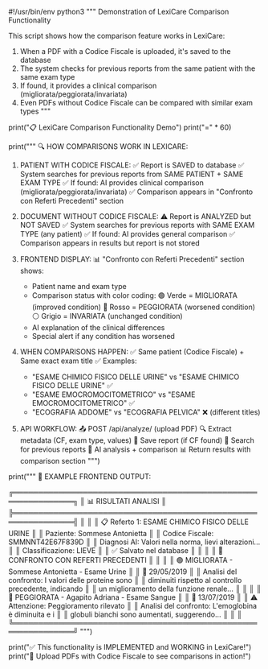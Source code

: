 #!/usr/bin/env python3
"""
Demonstration of LexiCare Comparison Functionality

This script shows how the comparison feature works in LexiCare:
1. When a PDF with a Codice Fiscale is uploaded, it's saved to the database
2. The system checks for previous reports from the same patient with the same exam type
3. If found, it provides a clinical comparison (migliorata/peggiorata/invariata)
4. Even PDFs without Codice Fiscale can be compared with similar exam types
"""

print("📋 LexiCare Comparison Functionality Demo")
print("=" * 60)

print("""
🔍 HOW COMPARISONS WORK IN LEXICARE:

1. PATIENT WITH CODICE FISCALE:
   ✅ Report is SAVED to database
   ✅ System searches for previous reports from SAME PATIENT + SAME EXAM TYPE
   ✅ If found: AI provides clinical comparison (migliorata/peggiorata/invariata)
   ✅ Comparison appears in "Confronto con Referti Precedenti" section

2. DOCUMENT WITHOUT CODICE FISCALE:
   ⚠️ Report is ANALYZED but NOT SAVED
   ✅ System searches for previous reports with SAME EXAM TYPE (any patient)
   ✅ If found: AI provides general comparison
   ✅ Comparison appears in results but report is not stored

3. FRONTEND DISPLAY:
   📊 "Confronto con Referti Precedenti" section shows:
      - Patient name and exam type
      - Comparison status with color coding:
        🟢 Verde = MIGLIORATA (improved condition)
        🔴 Rosso = PEGGIORATA (worsened condition) 
        ⚪ Grigio = INVARIATA (unchanged condition)
      - AI explanation of the clinical differences
      - Special alert if any condition has worsened

4. WHEN COMPARISONS HAPPEN:
   ✅ Same patient (Codice Fiscale) + Same exact exam title
   ✅ Examples:
      - "ESAME CHIMICO FISICO DELLE URINE" vs "ESAME CHIMICO FISICO DELLE URINE" ✅
      - "ESAME EMOCROMOCITOMETRICO" vs "ESAME EMOCROMOCITOMETRICO" ✅  
      - "ECOGRAFIA ADDOME" vs "ECOGRAFIA PELVICA" ❌ (different titles)

5. API WORKFLOW:
   📤 POST /api/analyze/ (upload PDF)
   🔍 Extract metadata (CF, exam type, values)
   💾 Save report (if CF found)
   🔄 Search for previous reports
   🤖 AI analysis + comparison
   📊 Return results with comparison section
""")

print("""
📱 EXAMPLE FRONTEND OUTPUT:

╔══════════════════════════════════════════════════════════════╗
║                    📊 RISULTATI ANALISI                     ║
╠══════════════════════════════════════════════════════════════╣
║                                                              ║
║ 📋 Referto 1: ESAME CHIMICO FISICO DELLE URINE             ║
║     Paziente: Sommese Antonietta                            ║
║     Codice Fiscale: SMMNNT42E67F839D                        ║
║     Diagnosi AI: Valori nella norma, lievi alterazioni...   ║
║     Classificazione: LIEVE                                   ║
║     ✅ Salvato nel database                                 ║
║                                                              ║
║ 🔄 CONFRONTO CON REFERTI PRECEDENTI                         ║
║                                                              ║
║ 🟢 MIGLIORATA - Sommese Antonietta - Esame Urine          ║
║    📅 29/05/2019                                            ║
║    Analisi del confronto: I valori delle proteine sono     ║
║    diminuiti rispetto al controllo precedente, indicando    ║
║    un miglioramento della funzione renale...                ║
║                                                              ║
║ 🔴 PEGGIORATA - Agapito Adriana - Esame Sangue            ║
║    📅 13/07/2019                                            ║
║    ⚠️ Attenzione: Peggioramento rilevato                   ║
║    Analisi del confronto: L'emoglobina è diminuita e i     ║
║    globuli bianchi sono aumentati, suggerendo...            ║
║                                                              ║
╚══════════════════════════════════════════════════════════════╝
""")

print("✅ This functionality is IMPLEMENTED and WORKING in LexiCare!")
print("🚀 Upload PDFs with Codice Fiscale to see comparisons in action!")
